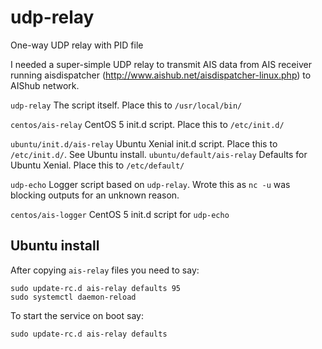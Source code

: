 # udp-relay
One-way UDP relay with PID file

I needed a super-simple UDP relay to transmit AIS data from AIS receiver
running aisdispatcher (http://www.aishub.net/aisdispatcher-linux.php)
to AIShub network.

`udp-relay` The script itself. Place this to `/usr/local/bin/`

`centos/ais-relay` CentOS 5 init.d script. Place this to `/etc/init.d/`

`ubuntu/init.d/ais-relay` Ubuntu Xenial init.d script. Place this to `/etc/init.d/`. See Ubuntu install.
`ubuntu/default/ais-relay` Defaults for Ubuntu Xenial. Place this to `/etc/default/`

`udp-echo` Logger script based on `udp-relay`. Wrote this as `nc -u`
was blocking outputs for an unknown reason.

`centos/ais-logger` CentOS 5 init.d script for `udp-echo`

## Ubuntu install

After copying `ais-relay` files you need to say:

```
sudo update-rc.d ais-relay defaults 95
sudo systemctl daemon-reload
```

To start the service on boot say:

`sudo update-rc.d ais-relay defaults`

